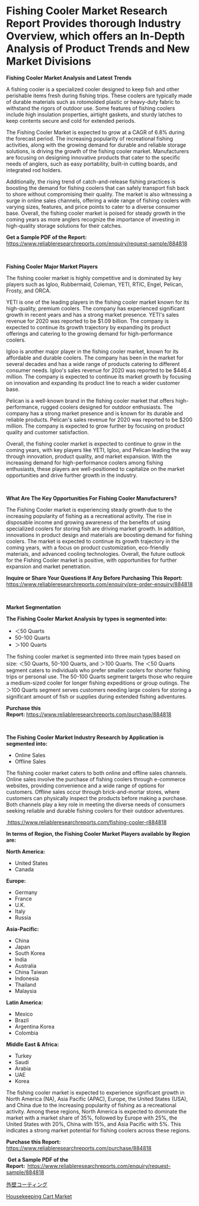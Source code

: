 <p><h1>Fishing Cooler Market Research Report Provides thorough Industry Overview, which offers an In-Depth Analysis of Product Trends and New Market Divisions</h1></p><p><strong>Fishing Cooler Market Analysis and Latest Trends</strong></p>
<p><p>A fishing cooler is a specialized cooler designed to keep fish and other perishable items fresh during fishing trips. These coolers are typically made of durable materials such as rotomolded plastic or heavy-duty fabric to withstand the rigors of outdoor use. Some features of fishing coolers include high insulation properties, airtight gaskets, and sturdy latches to keep contents secure and cold for extended periods.</p><p>The Fishing Cooler Market is expected to grow at a CAGR of 6.8% during the forecast period. The increasing popularity of recreational fishing activities, along with the growing demand for durable and reliable storage solutions, is driving the growth of the fishing cooler market. Manufacturers are focusing on designing innovative products that cater to the specific needs of anglers, such as easy portability, built-in cutting boards, and integrated rod holders.</p><p>Additionally, the rising trend of catch-and-release fishing practices is boosting the demand for fishing coolers that can safely transport fish back to shore without compromising their quality. The market is also witnessing a surge in online sales channels, offering a wide range of fishing coolers with varying sizes, features, and price points to cater to a diverse consumer base. Overall, the fishing cooler market is poised for steady growth in the coming years as more anglers recognize the importance of investing in high-quality storage solutions for their catches.</p></p>
<p><strong>Get a Sample PDF of the Report:&nbsp;</strong> <a href="https://www.reliableresearchreports.com/enquiry/request-sample/884818">https://www.reliableresearchreports.com/enquiry/request-sample/884818</a></p>
<p>&nbsp;</p>
<p><strong>Fishing Cooler Major Market Players</strong></p>
<p><p>The fishing cooler market is highly competitive and is dominated by key players such as Igloo, Rubbermaid, Coleman, YETI, RTIC, Engel, Pelican, Frosty, and ORCA. </p><p>YETI is one of the leading players in the fishing cooler market known for its high-quality, premium coolers. The company has experienced significant growth in recent years and has a strong market presence. YETI's sales revenue for 2020 was reported to be $1.09 billion. The company is expected to continue its growth trajectory by expanding its product offerings and catering to the growing demand for high-performance coolers.</p><p>Igloo is another major player in the fishing cooler market, known for its affordable and durable coolers. The company has been in the market for several decades and has a wide range of products catering to different consumer needs. Igloo's sales revenue for 2020 was reported to be $446.4 million. The company is expected to continue its market growth by focusing on innovation and expanding its product line to reach a wider customer base.</p><p>Pelican is a well-known brand in the fishing cooler market that offers high-performance, rugged coolers designed for outdoor enthusiasts. The company has a strong market presence and is known for its durable and reliable products. Pelican's sales revenue for 2020 was reported to be $200 million. The company is expected to grow further by focusing on product quality and customer satisfaction.</p><p>Overall, the fishing cooler market is expected to continue to grow in the coming years, with key players like YETI, Igloo, and Pelican leading the way through innovation, product quality, and market expansion. With the increasing demand for high-performance coolers among fishing enthusiasts, these players are well-positioned to capitalize on the market opportunities and drive further growth in the industry.</p></p>
<p>&nbsp;</p>
<p><strong>What Are The Key Opportunities For Fishing Cooler Manufacturers?</strong></p>
<p><p>The Fishing Cooler market is experiencing steady growth due to the increasing popularity of fishing as a recreational activity. The rise in disposable income and growing awareness of the benefits of using specialized coolers for storing fish are driving market growth. In addition, innovations in product design and materials are boosting demand for fishing coolers. The market is expected to continue its growth trajectory in the coming years, with a focus on product customization, eco-friendly materials, and advanced cooling technologies. Overall, the future outlook for the Fishing Cooler market is positive, with opportunities for further expansion and market penetration.</p></p>
<p><strong>Inquire or Share Your Questions If Any Before Purchasing This Report:</strong> <a href="https://www.reliableresearchreports.com/enquiry/pre-order-enquiry/884818">https://www.reliableresearchreports.com/enquiry/pre-order-enquiry/884818</a></p>
<p>&nbsp;</p>
<p><strong>Market Segmentation</strong></p>
<p><strong>The Fishing Cooler Market Analysis by types is segmented into:</strong></p>
<p><ul><li>＜50 Quarts</li><li>50-100 Quarts</li><li>＞100 Quarts</li></ul></p>
<p><p>The fishing cooler market is segmented into three main types based on size: ＜50 Quarts, 50-100 Quarts, and ＞100 Quarts. The ＜50 Quarts segment caters to individuals who prefer smaller coolers for shorter fishing trips or personal use. The 50-100 Quarts segment targets those who require a medium-sized cooler for longer fishing expeditions or group outings. The ＞100 Quarts segment serves customers needing large coolers for storing a significant amount of fish or supplies during extended fishing adventures.</p></p>
<p><strong>Purchase this Report:&nbsp;</strong><a href="https://www.reliableresearchreports.com/purchase/884818">https://www.reliableresearchreports.com/purchase/884818</a></p>
<p>&nbsp;</p>
<p><strong>The Fishing Cooler Market Industry Research by Application is segmented into:</strong></p>
<p><ul><li>Online Sales</li><li>Offline Sales</li></ul></p>
<p><p>The fishing cooler market caters to both online and offline sales channels. Online sales involve the purchase of fishing coolers through e-commerce websites, providing convenience and a wide range of options for customers. Offline sales occur through brick-and-mortar stores, where customers can physically inspect the products before making a purchase. Both channels play a key role in meeting the diverse needs of consumers seeking reliable and durable fishing coolers for their outdoor adventures.</p></p>
<p><a href="https://www.reliableresearchreports.com/fishing-cooler-r884818">&nbsp;https://www.reliableresearchreports.com/fishing-cooler-r884818</a></p>
<p><strong>In terms of Region, the Fishing Cooler Market Players available by Region are:</strong></p>
<p>
    <p> <strong> North America: </strong>
        <ul>
            <li>United States</li>
            <li>Canada</li>
        </ul>
        </p> 
    <p> <strong> Europe: </strong>
        <ul>
            <li>Germany</li>
            <li>France</li>
            <li>U.K.</li>
            <li>Italy</li>
            <li>Russia</li>
        </ul>
        </p> 
    <p> <strong> Asia-Pacific: </strong>
        <ul>
            <li>China</li>
            <li>Japan</li>
            <li>South Korea</li>
            <li>India</li>
            <li>Australia</li>
            <li>China Taiwan</li>
            <li>Indonesia</li>
            <li>Thailand</li>
            <li>Malaysia</li>
        </ul>
        </p> 
    <p> <strong> Latin America: </strong>
        <ul>
            <li>Mexico</li>
            <li>Brazil</li>
            <li>Argentina Korea</li>
            <li>Colombia</li>
        </ul>
        </p> 
    <p> <strong> Middle East & Africa: </strong>
        <ul>
            <li>Turkey</li>
            <li>Saudi</li>
            <li>Arabia</li>
            <li>UAE</li>
            <li>Korea</li>
        </ul>
    </p>
    </p>
<p><p>The fishing cooler market is expected to experience significant growth in North America (NA), Asia Pacific (APAC), Europe, the United States (USA), and China due to the increasing popularity of fishing as a recreational activity. Among these regions, North America is expected to dominate the market with a market share of 35%, followed by Europe with 25%, the United States with 20%, China with 15%, and Asia Pacific with 5%. This indicates a strong market potential for fishing coolers across these regions.</p></p>
<p><strong>Purchase this Report: </strong><a href="https://www.reliableresearchreports.com/purchase/884818">https://www.reliableresearchreports.com/purchase/884818</a></p>
<p>&nbsp;<strong>Get a Sample PDF of the Report:&nbsp;&nbsp;</strong><a href="https://www.reliableresearchreports.com/enquiry/request-sample/884818">https://www.reliableresearchreports.com/enquiry/request-sample/884818</a></p>
<p><strong></strong></p>
<p><p><a href="https://github.com/oqoeusbvpadwjs08/Market-Research-Report-List-1/blob/main/109239422397.md">外壁コーティング</a></p><p><a href="https://github.com/RichRobinson5/Market-Research-Report-List-4/blob/main/housekeeping-cart-market.md">Housekeeping Cart Market</a></p></p>